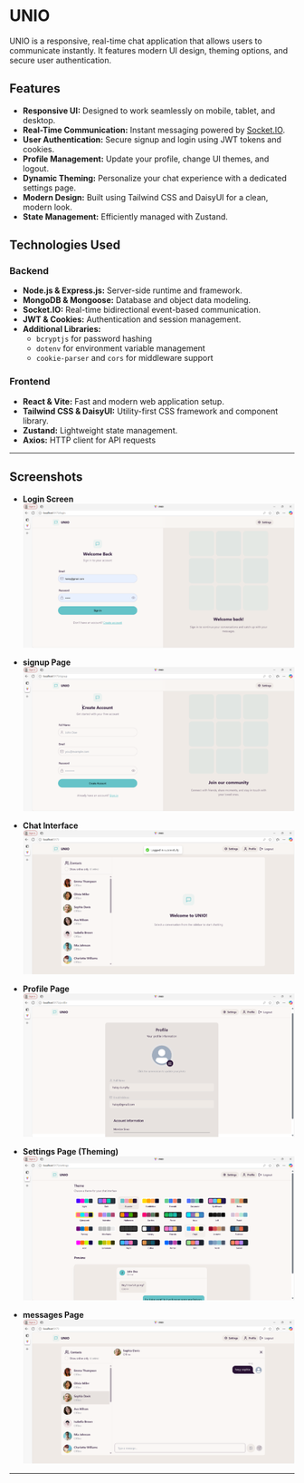 # UNIO

UNIO is a responsive, real-time chat application that allows users to communicate instantly. It features modern UI design, theming options, and secure user authentication.



## Features

- **Responsive UI:** Designed to work seamlessly on mobile, tablet, and desktop.
- **Real-Time Communication:** Instant messaging powered by [Socket.IO](https://socket.io/).
- **User Authentication:** Secure signup and login using JWT tokens and cookies.
- **Profile Management:** Update your profile, change UI themes, and logout.
- **Dynamic Theming:** Personalize your chat experience with a dedicated settings page.
- **Modern Design:** Built using Tailwind CSS and DaisyUI for a clean, modern look.
- **State Management:** Efficiently managed with Zustand.

## Technologies Used

### Backend
- **Node.js & Express.js:** Server-side runtime and framework.
- **MongoDB & Mongoose:** Database and object data modeling.
- **Socket.IO:** Real-time bidirectional event-based communication.
- **JWT & Cookies:** Authentication and session management.
- **Additional Libraries:**  
  - `bcryptjs` for password hashing  
  - `dotenv` for environment variable management  
  - `cookie-parser` and `cors` for middleware support

### Frontend
- **React & Vite:** Fast and modern web application setup.
- **Tailwind CSS & DaisyUI:** Utility-first CSS framework and component library.
- **Zustand:** Lightweight state management.
- **Axios:** HTTP client for API requests

---

## Screenshots

- **Login Screen**  
  ![Login Screen](./screenshots/login.png)

- **signup Page**  
  ![signup Page](./screenshots/signup.png)

- **Chat Interface**  
  ![Chat Interface](./screenshots/dashboard.png)

- **Profile Page**  
  ![Profile Page](./screenshots/profile.png)

- **Settings Page (Theming)**  
  ![Settings Page](./screenshots/seetings.png)

- **messages Page**  
  ![messages Page](./screenshots/messages.png)

---


